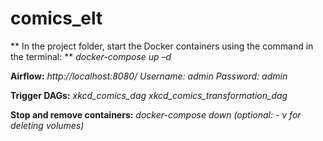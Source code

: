 # comics_elt



** In the project folder, start the Docker containers using the command in the terminal: **
  *docker-compose up –d*

**Airflow:**
  *http://localhost:8080/*
  *Username: admin*
  *Password: admin*

**Trigger DAGs:**
  *xkcd_comics_dag*
  *xkcd_comics_transformation_dag*

**Stop and remove containers:**
  *docker-compose down (optional: - v for deleting volumes)*


